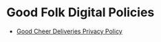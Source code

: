 # Good Folk Digital Policies

- [Good Cheer Deliveries Privacy Policy](https://goodfolkdigital.github.io/policies/good-cheer-deliveries/privacy-policy.md)

